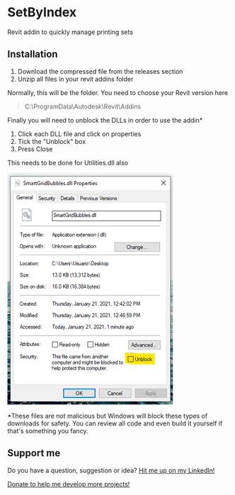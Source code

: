 # SetByIndex
Revit addin to quickly manage printing sets

## Installation

1. Download the compressed file from the releases section
2. Unzip all files in your revit addins folder

Normally, this will be the folder. You need to choose your Revit version here

> C:\ProgramData\Autodesk\Revit\Addins


Finally you will need to unblock the DLLs in order to use the addin*

1. Click each DLL file and click on properties
2. Tick the "Unblock" box
3. Press Close

This needs to be done for Utilities.dll also

![Unblock](https://github.com/GastonBC/SmartGridBubbles/blob/main/Imgs/unblockdll.png)

*These files are not malicious but Windows will block these types of downloads for safety. You can review all code and even build it yourself if that's something you fancy.

## Support me

Do you have a question, suggestion or idea? [Hit me up on my LinkedIn!](https://www.linkedin.com/in/gastonbc/)

[Donate to help me develop more projects!](https://www.paypal.com/donate/?hosted_button_id=9UY2TS7VVSRSJ)
